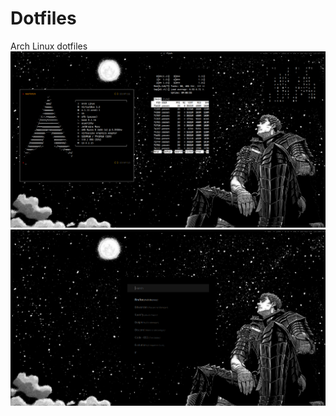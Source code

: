 # Dotfiles
Arch Linux dotfiles
![image1](https://github.com/YassenA/dotfiles/blob/main/wallpaper/ArchLayoutDotfiles.PNG?raw=true) 
![image2](https://github.com/YassenA/dotfiles/blob/main/wallpaper/ArchLayoutDotfilesRofi.PNG?raw=true) 
